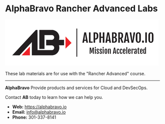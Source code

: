# AlphaBravo Rancher Advanced Labs

![AlphaBravo](../images/ablogo.png)

These lab materials are for use with the "Rancher Advanced" course.


___

**AlphaBravo** Provide products and services for Cloud and DevSecOps.

Contact **AB** today to learn how we can help you.

* **Web:** https://alphabravo.io
* **Email:** info@alphabravo.io
* **Phone:** 301-337-8141
